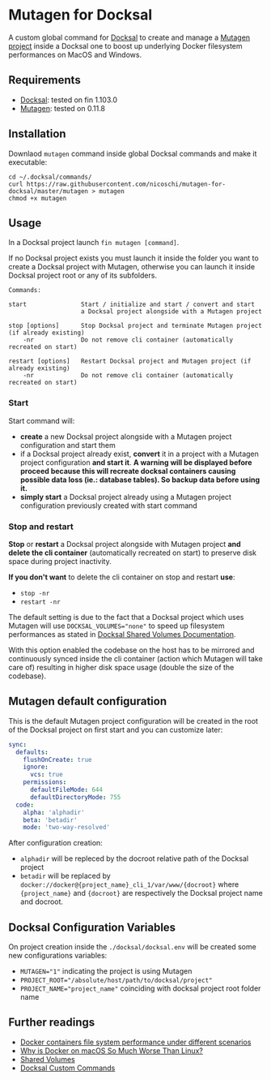 # Mutagen for Docksal

A custom global command for [Docksal](https://docs.docksal.io/) to create and manage a [Mutagen project](https://mutagen.io/documentation/orchestration/projects) inside a Docksal one to boost up underlying Docker filesystem performances on MacOS and Windows.

## Requirements

- [Docksal](https://github.com/docksal/docksal): tested on fin 1.103.0
- [Mutagen](https://github.com/mutagen-io/mutagen): tested on 0.11.8

## Installation

Downlaod `mutagen` command inside global Docksal commands and make it executable: 

```shell
cd ~/.docksal/commands/
curl https://raw.githubusercontent.com/nicoschi/mutagen-for-docksal/master/mutagen > mutagen
chmod +x mutagen
```

## Usage

In a Docksal project launch `fin mutagen [command]`. 

If no Docksal project exists you must launch it inside the folder you want to create a Docksal project with Mutagen, otherwise you can launch it inside Docksal project root or any of its subfolders.

```text
Commands:

start               Start / initialize and start / convert and start 
                    a Docksal project alongside with a Mutagen project
 
stop [options]      Stop Docksal project and terminate Mutagen project (if already existing)
    -nr             Do not remove cli container (automatically recreated on start)
    
restart [options]   Restart Docksal project and Mutagen project (if already existing)
    -nr             Do not remove cli container (automatically recreated on start)
```

### Start

Start command will: 

- **create** a new Docksal project alongside with a Mutagen project configuration and start them
- if a Docksal project already exist, **convert** it in a project with a Mutagen project configuration **and start it**. 
  **A warning will be displayed before proceed because this will recreate docksal containers causing possible data loss (ie.: database tables). So backup data before using it.**
- **simply start** a Docksal project already using a Mutagen project configuration previously created with start command

### Stop and restart

**Stop** or **restart** a Docksal project alongside with Mutagen project **and delete the cli container** (automatically recreated on start) to preserve disk space during project inactivity.

**If you don't want** to delete the cli container on stop and restart **use**:

- `stop -nr`
- `restart -nr`

The default setting is due to the fact that a Docksal project which uses Mutagen will use `DOCKSAL_VOLUMES="none"` to speed up filesystem performances as stated in [Docksal Shared Volumes Documentation](https://docs.docksal.io/core/volumes/). 

With this option enabled the codebase on the host has to be mirrored and continuously synced inside the cli container (action which Mutagen will take care of) resulting in higher disk space usage (double the size of the codebase).

## Mutagen default configuration

This is the default Mutagen project configuration will be created in the root of the Docksal project on first start and you can customize later:

```yaml
sync:
  defaults:
    flushOnCreate: true
    ignore:
      vcs: true
    permissions:
      defaultFileMode: 644
      defaultDirectoryMode: 755
  code:
    alpha: 'alphadir'
    beta: 'betadir'
    mode: 'two-way-resolved'
```

After configuration creation: 

- `alphadir` will be repleced by the docroot relative path of the Docksal project
- `betadir` will be replaced by `docker://docker@{project_name}_cli_1/var/www/{docroot}` where `{project_name}` and `{docroot}` are respectively the Docksal project name and docroot.

## Docksal Configuration Variables

On project creation inside the `./docksal/docksal.env` will be created some new configurations variables: 

- `MUTAGEN="1"` indicating the project is using Mutagen
- `PROJECT_ROOT="/absolute/host/path/to/docksal/project"`
- `PROJECT_NAME="project_name"` coinciding with docksal project root folder name

## Further readings

- [Docker containers file system performance under different scenarios](https://github.com/docksal/docksal/issues/249)
- [Why is Docker on macOS So Much Worse Than Linux? ](https://dev.to/ericnograles/why-is-docker-on-macos-so-much-worse-than-linux-flh)
- [Shared Volumes](https://docs.docksal.io/core/volumes/)
- [Docksal Custom Commands](https://docs.docksal.io/fin/custom-commands)

